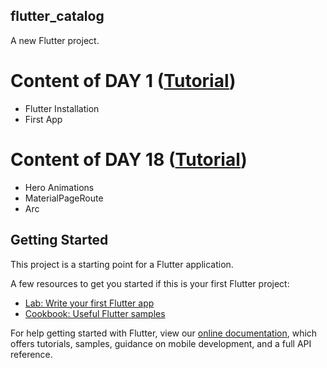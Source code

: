 ## flutter_catalog

A new Flutter project. 

# Content of DAY 1 ([Tutorial](https://www.youtube.com/playlist?list=PLrjrqTcKCnhTXI2GyPkaQF47inLp6LoIC))

- Flutter Installation
- First App

# Content of DAY 18 ([Tutorial](https://www.youtube.com/watch?v=7EIichKmbG8&list=PLrjrqTcKCnhTXI2GyPkaQF47inLp6LoIC&index=18))

- Hero Animations
- MaterialPageRoute
- Arc

## Getting Started

This project is a starting point for a Flutter application.

A few resources to get you started if this is your first Flutter project:

- [Lab: Write your first Flutter app](https://flutter.dev/docs/get-started/codelab)
- [Cookbook: Useful Flutter samples](https://flutter.dev/docs/cookbook)

For help getting started with Flutter, view our
[online documentation](https://flutter.dev/docs), which offers tutorials,
samples, guidance on mobile development, and a full API reference.
